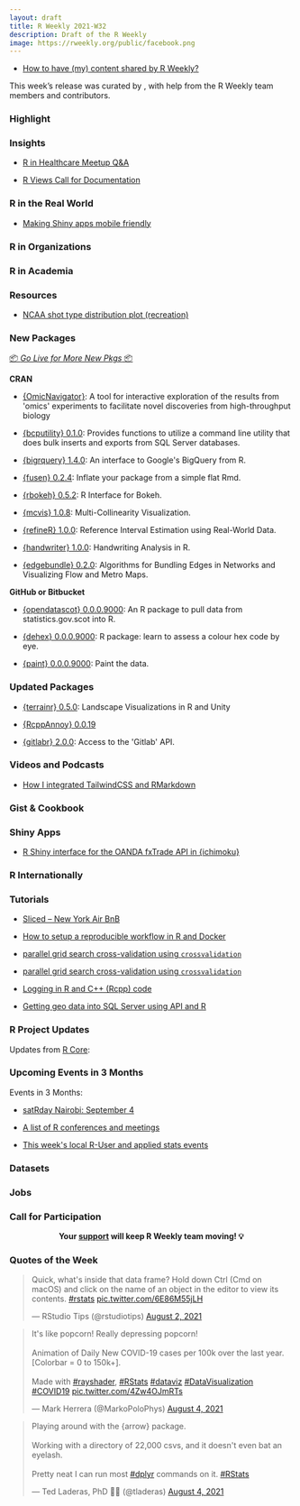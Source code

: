 ```yaml
---
layout: draft
title: R Weekly 2021-W32
description: Draft of the R Weekly
image: https://rweekly.org/public/facebook.png
---
```



+ [How to have (my) content shared by R Weekly?](https://github.com/rweekly/rweekly.org#how-to-have-my-content-shared-by-r-weekly)

This week’s release was curated by [](), with help from the R Weekly team members and contributors.



###  Highlight



### Insights

+ [R in Healthcare Meetup Q&A](https://blog.rstudio.com/2021/08/03/r-in-healthcare-meetup-q-a/)

+ [R Views Call for Documentation](https://rviews.rstudio.com/2021/08/04/r-views-blog-contest/)

### R in the Real World

+ [Making Shiny apps mobile friendly](https://jnolis.com/blog/shiny_mobile/)

###  R in Organizations



###  R in Academia



###  Resources

+ [NCAA shot type distribution plot (recreation)](https://gist.github.com/Henryjean/874be18ff910c71510afefd559809fbf)

###  New Packages

<p class="added-hostname"><a href="https://rweekly.org/live" target="_blank" class="externalLink">📦 <i>Go Live for More New Pkgs</i> 📦</a></p>

**CRAN**

+ [{OmicNavigator}](https://cran.r-project.org/package=OmicNavigator): A tool for interactive exploration of the results from 'omics' experiments to facilitate novel discoveries from high-throughput biology

+ [{bcputility} 0.1.0](https://cran.r-project.org/package=bcputility): Provides functions to utilize a command line utility that does bulk inserts and exports from SQL Server databases.

+ [{bigrquery} 1.4.0](https://www.tidyverse.org/blog/2021/08/bigrquery-1-4-0/): An interface to Google's BigQuery from R. 

+ [{fusen} 0.2.4](https://rtask.thinkr.fr/fusen-is-now-available-on-cran/): Inflate your package from a simple flat Rmd.

+ [{rbokeh} 0.5.2](https://cran.r-project.org/package=rbokeh): R Interface for Bokeh.

+ [{mcvis} 1.0.8](https://cran.r-project.org/package=mcvis): Multi-Collinearity Visualization.

+ [{refineR} 1.0.0](https://cran.r-project.org/package=refineR): Reference Interval Estimation using Real-World Data.

+ [{handwriter} 1.0.0](https://cran.r-project.org/package=handwriter): Handwriting Analysis in R.

+ [{edgebundle} 0.2.0](https://cran.r-project.org/package=edgebundle): Algorithms for Bundling Edges in Networks and Visualizing Flow
and Metro Maps.


**GitHub or Bitbucket**

+ [{opendatascot} 0.0.0.9000](https://github.com/DataScienceScotland/opendatascot):  An R package to pull data from statistics.gov.scot into R.

+ [{dehex} 0.0.0.9000](https://github.com/matt-dray/dehex): R package: learn to assess a colour hex code by eye.

+ [{paint} 0.0.0.9000](https://github.com/MilesMcBain/paint): Paint the data.

### Updated Packages

+ [{terrainr} 0.5.0](https://cran.r-project.org/package=terrainr): Landscape Visualizations in R and Unity

+ [{RcppAnnoy} 0.0.19](http://dirk.eddelbuettel.com/blog/2021/07/30#rcppannoy_0.0.19)

+ [{gitlabr} 2.0.0](https://github.com/statnmap/gitlabr): Access to the 'Gitlab' API.


###  Videos and Podcasts

+ [How I integrated TailwindCSS and RMarkdown](https://share.rfor.us/z8uOAvmn)

### Gist & Cookbook



### Shiny Apps



+ [R Shiny interface for the OANDA fxTrade API in {ichimoku}](https://shikokuchuo.net/posts/12-oanda-studio/)

### R Internationally



###  Tutorials

+ [Sliced – New York Air BnB](https://theparttimeanalyst.com/2021/08/03/sliced-new-york-air-bnb/)

+ [How to setup a reproducible workflow in R and Docker](https://medium.com/@rahul.sangole/reproducible-work-in-r-e7d160d5d198)

+ [parallel grid search cross-validation using `crossvalidation`](https://thierrymoudiki.github.io/blog/2021/07/31/r/parallel-crossvalidation)

+ [parallel grid search cross-validation using `crossvalidation`](https://thierrymoudiki.github.io/blog/2021/07/31/r/parallel-crossvalidation)

+ [Logging in R and C++ (Rcpp) code](https://r-critique.com/logging_in_r_and_cpp_code)

+ [Getting geo data into SQL Server using API and R](https://tomaztsql.wordpress.com/2021/08/02/getting-geo-data-into-sql-server-using-api-and-r/)

<!--<div class="post-more-begin></div><div class="post-more-end"></div>-->

###  R Project Updates

Updates from [R Core](http://developer.r-project.org/blosxom.cgi/R-devel/NEWS):


###  Upcoming Events in 3 Months

Events in 3 Months:

+ [satRday Nairobi: September 4](https://nairobi2021.satrdays.org/)

+ [A list of R conferences and meetings](https://jumpingrivers.github.io/meetingsR/events.html)

+ [This week's local R-User and applied stats events](https://community.rstudio.com/c/irl)


### Datasets

### Jobs




###  Call for Participation


<p class="hide-support added-hostname support-rweekly" style="text-align: center;font-weight: bold;">Your <a class="non-visited externalLink" href="https://www.patreon.com/rweekly" onclick="pas(this)">support</a> will keep R Weekly team moving! 💡</p>

###  Quotes of the Week

<blockquote class="twitter-tweet"><p lang="en" dir="ltr">Quick, what&#39;s inside that data frame? Hold down Ctrl (Cmd on macOS) and click on the name of an object in the editor to view its contents. <a href="https://twitter.com/hashtag/rstats?src=hash&amp;ref_src=twsrc%5Etfw">#rstats</a> <a href="https://t.co/6E86M55jLH">pic.twitter.com/6E86M55jLH</a></p>&mdash; RStudio Tips (@rstudiotips) <a href="https://twitter.com/rstudiotips/status/1422247399217504283?ref_src=twsrc%5Etfw">August 2, 2021</a></blockquote> <script async src="https://platform.twitter.com/widgets.js" charset="utf-8"></script> 

<blockquote class="twitter-tweet"><p lang="en" dir="ltr">It&#39;s like popcorn! Really depressing popcorn!<br><br>Animation of Daily New COVID-19 cases per 100k over the last year. [Colorbar = 0 to 150k+]. <br><br>Made with <a href="https://twitter.com/hashtag/rayshader?src=hash&amp;ref_src=twsrc%5Etfw">#rayshader</a>, <a href="https://twitter.com/hashtag/RStats?src=hash&amp;ref_src=twsrc%5Etfw">#RStats</a> <a href="https://twitter.com/hashtag/dataviz?src=hash&amp;ref_src=twsrc%5Etfw">#dataviz</a> <a href="https://twitter.com/hashtag/DataVisualization?src=hash&amp;ref_src=twsrc%5Etfw">#DataVisualization</a> <a href="https://twitter.com/hashtag/COVID19?src=hash&amp;ref_src=twsrc%5Etfw">#COVID19</a> <a href="https://t.co/4Zw4OJmRTs">pic.twitter.com/4Zw4OJmRTs</a></p>&mdash; Mark Herrera (@MarkoPoloPhys) <a href="https://twitter.com/MarkoPoloPhys/status/1423041648121073666?ref_src=twsrc%5Etfw">August 4, 2021</a></blockquote> <script async src="https://platform.twitter.com/widgets.js" charset="utf-8"></script> 

<blockquote class="twitter-tweet"><p lang="en" dir="ltr">Playing around with the {arrow} package. <br><br>Working with a directory of 22,000 csvs, and it doesn&#39;t even bat an eyelash. <br><br>Pretty neat I can run most <a href="https://twitter.com/hashtag/dplyr?src=hash&amp;ref_src=twsrc%5Etfw">#dplyr</a> commands on it. <a href="https://twitter.com/hashtag/RStats?src=hash&amp;ref_src=twsrc%5Etfw">#RStats</a></p>&mdash; Ted Laderas, PhD 🏳️‍🌈 (@tladeras) <a href="https://twitter.com/tladeras/status/1423027883694444544?ref_src=twsrc%5Etfw">August 4, 2021</a></blockquote> <script async src="https://platform.twitter.com/widgets.js" charset="utf-8"></script> 
